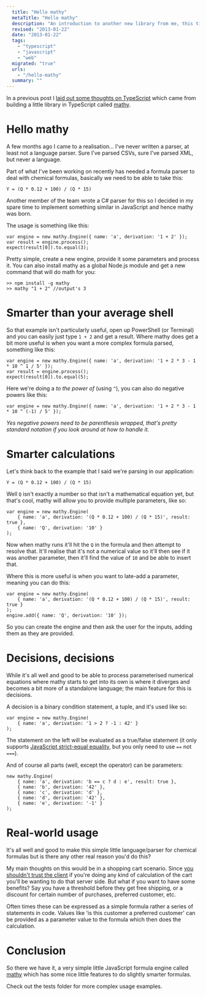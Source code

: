 ```yaml
---
  title: "Hello mathy"
  metaTitle: "Hello mathy"
  description: "An introduction to another new library from me, this time it's mathy, a simple formula parser"
  revised: "2013-01-22"
  date: "2013-01-22"
  tags: 
    - "typescript"
    - "javascript"
    - "web"
  migrated: "true"
  urls: 
    - "/hello-mathy"
  summary: ""
---
```

In a previous post I [laid out some thoughts on TypeScript](http://www.aaron-powell.com/javascript/thoughts-on-typescript) which came from building a little library in TypeScript called [mathy](https://github.com/aaronpowell/mathy.js).

# Hello mathy

A few months ago I came to a realisation... I've never written a parser, at least not a language parser. Sure I've parsed CSVs, sure I've parsed XML, but never a language.

Part of what I've been working on recently has needed a formula parser to deal with chemical formulas, basically we need to be able to take this:

	Y = (Q * 0.12 + 100) / (Q * 15)

Another member of the team wrote a C# parser for this so I decided in my spare time to implement something similar in JavaScript and hence mathy was born.

The usage is something like this:

    var engine = new mathy.Engine({ name: 'a', derivation: '1 + 2' });
    var result = engine.process();
    expect(result[0]).to.equal(3);

Pretty simple, create a new engine, provide it some parameters and process it. You can also install mathy as a global Node.js module and get a new command that will do math for you:

	>> npm install -g mathy
	>> mathy "1 + 2" //output's 3

# Smarter than your average shell

So that example isn't particularly useful, open up PowerShell (or Terminal) and you can easily just type `1 + 2` and get a result. Where mathy does get a bit more useful is when you want a more complex formula parsed, something like this:

    var engine = new mathy.Engine({ name: 'a', derivation: '1 + 2 * 3 - 1 * 10 ^ 1 / 5' });
    var result = engine.process();
    expect(result[0]).to.equal(5);

Here we're doing a _to the power of_ (using `^`), you can also do negative powers like this:

    var engine = new mathy.Engine({ name: 'a', derivation: '1 + 2 * 3 - 1 * 10 ^ (-1) / 5' });

_Yes negative powers need to be parenthesis wrapped, that's pretty standard notation if you look around at how to handle it._

# Smarter calculations

Let's think back to the example that I said we're parsing in our application:

	Y = (Q * 0.12 + 100) / (Q * 15)

Well `Q` isn't exactly a number so that isn't a mathematical equation yet, but that's cool, mathy will allow you to provide multiple parameters, like so:

    var engine = new mathy.Engine(
		{ name: 'a', derivation: '(Q * 0.12 + 100) / (Q * 15)', result: true },
		{ name: 'Q', derivation: '10' }
	);

Now when mathy runs it'll hit the `Q` in the formula and then attempt to resolve that. It'll realise that it's not a numerical value so it'll then see if it was another parameter, then it'll find the value of `10` and be able to insert that.

Where this is more useful is when you want to late-add a parameter, meaning you can do this:

    var engine = new mathy.Engine(
		{ name: 'a', derivation: '(Q * 0.12 + 100) / (Q * 15)', result: true }
	);
	engine.add({ name: 'Q', derivation: '10' });

So you can create the engine and then ask the user for the inputs, adding them as they are provided.

# Decisions, decisions

While it's all well and good to be able to process parameterised numerical equations where mathy starts to get into its own is where it diverges and becomes a bit more of a standalone language; the main feature for this is decisions.

A decision is a binary condition statement, a tuple, and it's used like so:

	var engine = new mathy.Engine(
		{ name: 'a', derivation: '1 > 2 ? -1 : 42' }
	);

The statement on the left will be evaluated as a true/false statement (it only supports [JavaScript strict-equal equality](http://javascriptweblog.wordpress.com/2011/02/07/truth-equality-and-javascript/), but you only need to use `==` not `===`).

And of course all parts (well, except the operator) can be parameters:

	new mathy.Engine(
		{ name: 'a', derivation: 'b == c ? d : e', result: true },
		{ name: 'b', derivation: '42' },
		{ name: 'c', derivation: 'd' },
		{ name: 'd', derivation: '42' },
		{ name: 'e', derivation: '-1' }
	);

# Real-world usage

It's all well and good to make this simple little language/parser for chemical formulas but is there any other real reason you'd do this?

My main thoughts on this would be in a shopping cart scenario. Since [you shouldn't trust the client](http://minimaxir.com/2012/10/client-side-validation-is-hard-mode/) if you're doing any kind of calculation of the cart you'll be wanting to do that server side. But what if you want to have some benefits? Say you have a threshold before they get free shipping, or a discount for certain number of purchases, preferred customer, etc.

Often times these can be expressed as a simple formula rather a series of statements in code. Values like 'is this customer a preferred customer' can be provided as a parameter value to the formula which then does the calculation.

# Conclusion

So there we have it, a very simple little JavaScript formula engine called [mathy](https://github.com/aaronpowell/mathy.js) which has some nice little features to do slightly smarter formulas.

Check out the tests folder for more complex usage examples.
